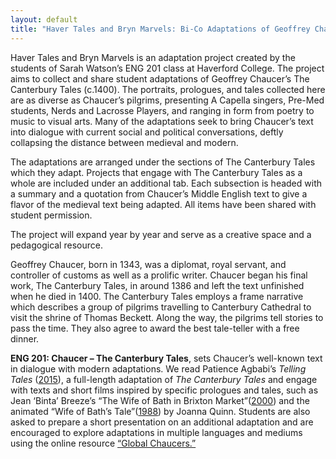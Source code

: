 ```yaml
---
layout: default
title: "Haver Tales and Bryn Marvels: Bi-Co Adaptations of Geoffrey Chaucer’s *The Canterbury Tales*"
---
```


Haver Tales and Bryn Marvels is an adaptation project created by the students of Sarah Watson’s ENG 201 class at Haverford College. The project aims to collect and share student adaptations of Geoffrey Chaucer’s The Canterbury Tales (c.1400). The portraits, prologues, and tales collected here are as diverse as Chaucer’s pilgrims, presenting A Capella singers, Pre-Med students, Nerds and Lacrosse Players, and ranging in form from poetry to music to visual arts. Many of the adaptations seek to bring Chaucer’s text into dialogue with current social and political conversations, deftly collapsing the distance between medieval and modern. 

The adaptations are arranged under the sections of The Canterbury Tales which they adapt. Projects that engage with The Canterbury Tales as a whole are included under an additional tab. Each subsection is headed with a summary and a quotation from Chaucer’s Middle English text to give a flavor of the medieval text being adapted. All items have been shared with student permission. 

The project will expand year by year and serve as a creative space and a pedagogical resource. 

Geoffrey Chaucer, born in 1343, was a diplomat, royal servant, and controller of customs as well as a prolific writer. Chaucer began his final work, The Canterbury Tales, in around 1386 and left the text unfinished when he died in 1400. The Canterbury Tales employs a frame narrative which describes a group of pilgrims travelling to Canterbury Cathedral to visit the shrine of Thomas Beckett. Along the way, the pilgrims tell stories to pass the time. They also agree to award the best tale-teller with a free dinner. 

**ENG 201: Chaucer – The Canterbury Tales**, sets Chaucer’s well-known text in dialogue with modern adaptations. We read Patience Agbabi’s *Telling Tales* ([2015](https://canongate.co.uk/books/2125-telling-tales/)), a full-length adaptation of *The Canterbury Tales* and engage with texts and short films inspired by specific prologues and tales, such as Jean ‘Binta’ Breeze’s “The Wife of Bath in Brixton Market”([2000](https://www.youtube.com/watch?v=MiyKat1QzbQ)) and the animated “Wife of Bath’s Tale”([1988](https://vimeo.com/31371899)) by Joanna Quinn. Students are also asked to prepare a short presentation on an additional adaptation and are encouraged to explore adaptations in multiple languages and mediums using the online resource [“Global Chaucers.”](https://globalchaucers.wordpress.com/)  
